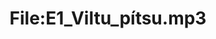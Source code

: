 ---
title: File:E1_Viltu_pítsu.mp3
recording of: Viltu pítsu?
reading speed: slow
speaker: E
license: CC0
---